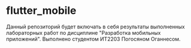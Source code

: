 # flutter_mobile
Данный репозиторий будет включать в себя результаты выполненных лабораторных работ по дисциплине "Разработка мобильных приложений". Выполнено студентом ИТ2203 Погосяном Оганнесом.
